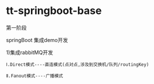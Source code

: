 # tt-springboot-base

第一阶段

springBoot 集成demo开发

1)集成rabbitMQ开发

    Ⅰ.Direct模式----直连模式(点对点,涉及到交换机/队列/routingKey)
    
    Ⅱ.Fanout模式----广播模式
